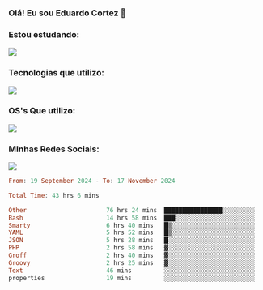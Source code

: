 ### Olá! Eu sou Eduardo Cortez 🤙


### Estou estudando: 

<p align="left">
  <a href="https://skillicons.dev">
    <img src="https://skillicons.dev/icons?i=kubernetes,terraform,redhat" />
  </a>
</p>

### Tecnologias que utilizo: 

<p align="left">
  <a href="https://skillicons.dev">
    <img src="https://skillicons.dev/icons?i=docker,mysql,postgres,git,aws,bash,jenkins,figma,grafana,nginx,notion,prometheus" />
  </a>
</p>

### OS's Que utilizo:

<p align="left">
  <a href="https://skillicons.dev">
    <img src="https://skillicons.dev/icons?i=linux,debian,ubuntu,apple,windows" />
  </a>
</p>

### MInhas Redes Sociais:

<p align="left">
  <a href="https://skillicons.dev">
    <img src="https://skillicons.dev/icons?i=linkedin,github" />
  </a>
</p>

<!--START_SECTION:waka-->

```haskell
From: 19 September 2024 - To: 17 November 2024

Total Time: 43 hrs 6 mins

Other                      76 hrs 24 mins  ████████████████░░░░░░░░░   63.93 %
Bash                       14 hrs 58 mins  ███░░░░░░░░░░░░░░░░░░░░░░   12.53 %
Smarty                     6 hrs 40 mins   █▒░░░░░░░░░░░░░░░░░░░░░░░   05.59 %
YAML                       5 hrs 52 mins   █▒░░░░░░░░░░░░░░░░░░░░░░░   04.91 %
JSON                       5 hrs 28 mins   █░░░░░░░░░░░░░░░░░░░░░░░░   04.58 %
PHP                        2 hrs 58 mins   ▓░░░░░░░░░░░░░░░░░░░░░░░░   02.49 %
Groff                      2 hrs 40 mins   ▓░░░░░░░░░░░░░░░░░░░░░░░░   02.24 %
Groovy                     2 hrs 25 mins   ▓░░░░░░░░░░░░░░░░░░░░░░░░   02.02 %
Text                       46 mins         ░░░░░░░░░░░░░░░░░░░░░░░░░   00.65 %
properties                 19 mins         ░░░░░░░░░░░░░░░░░░░░░░░░░   00.28 %
```

<!--END_SECTION:waka-->
